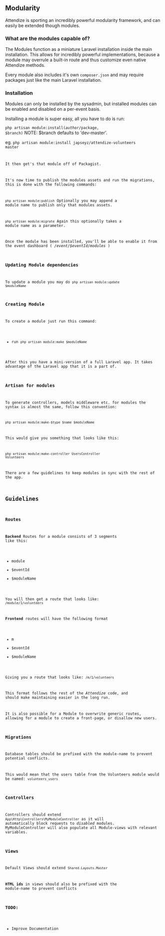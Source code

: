 ## Modularity

Attendize is sporting an incredibly powerful modularity framework,
and can easily be extended though modules.

### What are the modules capable of?

The Modules function as a miniature Laravel installation inside the
main installation.
This allows for incredibly powerful implementations, because
a module may overrule a built-in route and thus customize even
native Attendize methods.

Every module also includes it's own <code>composer.json</code> and may require packages
just like the main Laravel installation.

### Installation
Modules can only be installed by the sysadmin, but installed modules
can be enabled and disabled on a per-event basis.

Installing a module is super easy, all you have to do is run:

<code>php artisan module:install($author/$package, $branch)</code>
NOTE: $branch defaults to 'dev-master'.

eg. <code>php artisan module:install japseyz/attendize-volunteers master

It then get's that module off of Packagist.

It's now time to publish the modules assets and run the migrations, this is done with
the following commands:

<code>php artisan module:publish</code> Optionally you may append a module name to publish only
that modules assets.

<code>php artisan module:migrate</code> Again this optionally takes a module name as a parameter.

Once the module has been installed, you'll be able to enable it
from the event dashboard ( */event/$eventId/modules* )

### Updating Module dependencies

To update a module you may do <code>php artisan module:update $moduleName</code>

### Creating Module
To create a module just run this command:

* run <code>php artisan module:make $moduleName</code>

After this you have a mini-version of a full Laravel app.
It takes advantage of the Laravel app that it is a part of.


### Artisan for modules
To generate controllers, models middleware etc. for modules the syntax is
almost the same, follow this convention:

<code>php artisan module:make-$type $name $moduleName</code>

This would give you something that looks like this:

<code>php artisan module:make-controller UsersController Volunteers</code>

There are a few guidelines to keep modules in sync with the rest
of the app.

## Guidelines

### Routes

**Backend** Routes for a module consists of 3 segments like this:
* module
* $eventId
* $moduleName

You will then get a route that looks like:
<code>/module/1/volunteers</code>

**Frontend** routes will have the following format
* m
* $eventId
* $moduleName

Giving you a route that looks like:
<code>/m/1/volunteers</code>


This format follows the rest of the *Attendize* code,
and should make maintaining easier in the long run.

It is also possible for a Module to overwrite generic routes,
allowing for a module to create a front-page, or disallow new users.

### Migrations
Database tables should be prefixed with the module-name
to prevent potential conflicts.

This would mean that the users table from the Volunteers module
would be named:
<code>volunteers_users</code>

### Controllers

Controllers should extend <code>App\Http\Controllers\MyModuleController</code>
as it will automatically block requests to *disabled* modules.
MyModuleController will also populate all Module-views with relevant
variables.


### Views

Default Views should extend <code>Shared.Layouts.Master</code>

**HTML ids** in views should also be prefixed with the module-name
to prevent conflicts

### TODO:
* Improve Documentation
